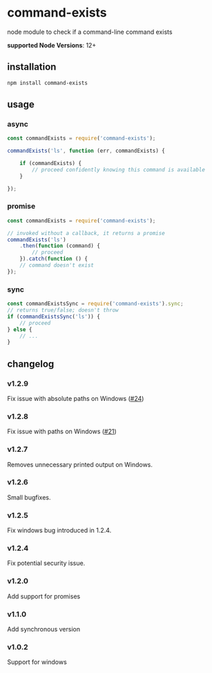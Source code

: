 command-exists
==============

node module to check if a command-line command exists

**supported Node Versions**: 12+

## installation

```bash
npm install command-exists
```

## usage

### async

```js
const commandExists = require('command-exists');

commandExists('ls', function (err, commandExists) {

    if (commandExists) {
        // proceed confidently knowing this command is available
    }

});
```

### promise

```js
const commandExists = require('command-exists');

// invoked without a callback, it returns a promise
commandExists('ls')
    .then(function (command) {
        // proceed
    }).catch(function () {
    // command doesn't exist
});
```

### sync

```js
const commandExistsSync = require('command-exists').sync;
// returns true/false; doesn't throw
if (commandExistsSync('ls')) {
    // proceed
} else {
    // ...
}

```

## changelog

### v1.2.9

Fix issue with absolute paths on Windows ([#24](https://github.com/mathisonian/command-exists/pull/24))

### v1.2.8

Fix issue with paths on Windows ([#21](https://github.com/mathisonian/command-exists/pull/21))

### v1.2.7

Removes unnecessary printed output on Windows.

### v1.2.6

Small bugfixes.

### v1.2.5

Fix windows bug introduced in 1.2.4.

### v1.2.4

Fix potential security issue.

### v1.2.0

Add support for promises

### v1.1.0

Add synchronous version

### v1.0.2

Support for windows

